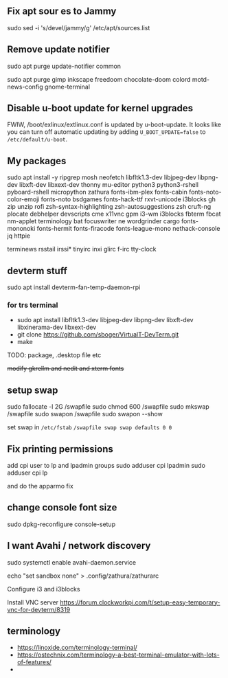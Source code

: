 
## Fix apt sour es to Jammy
sudo sed -i 's/devel/jammy/g' /etc/apt/sources.list

## Remove update notifier
sudo apt purge update-notifier common

sudo apt purge gimp inkscape freedoom chocolate-doom colord motd-news-config gnome-terminal

## Disable u-boot update for kernel upgrades
FWIW, /boot/exlinux/extlinux.conf is updated by u-boot-update. It looks like you can turn off automatic updating by adding `U_BOOT_UPDATE=false` to `/etc/default/u-boot`.


## My packages
  
sudo apt install -y 
ripgrep mosh neofetch libfltk1.3-dev libjpeg-dev libpng-dev libxft-dev libxext-dev thonny mu-editor python3 python3-rshell pyboard-rshell micropython zathura fonts-ibm-plex fonts-cabin fonts-noto-color-emoji fonts-noto bsdgames fonts-hack-ttf rxvt-unicode i3blocks gh zip unzip rofi zsh-syntax-highlighting zsh-autosuggestions zsh cruft-ng plocate debhelper devscripts cme x11vnc gpm i3-wm i3blocks fbterm fbcat nm-applet terminology bat focuswriter ne wordgrinder cargo fonts-mononoki fonts-hermit fonts-firacode fonts-league-mono nethack-console jq httpie


terminews rsstail irssi* tinyirc inxi glirc f-irc tty-clock


## devterm stuff

sudo apt install devterm-fan-temp-daemon-rpi

### for trs terminal

- sudo apt install libfltk1.3-dev libjpeg-dev libpng-dev libxft-dev libxinerama-dev libxext-dev
- git clone https://github.com/sboger/VirtualT-DevTerm.git
- make

TODO: package, .desktop file etc

~~modify gkrellm and nedit and xterm fonts~~


## setup swap

sudo fallocate -l 2G /swapfile
sudo chmod 600 /swapfile
sudo mkswap /swapfile
sudo swapon /swapfile
sudo swapon --show
   
set swap in `/etc/fstab`
`/swapfile swap swap defaults 0 0`


## Fix printing permissions
add cpi user to lp and lpadmin groups
sudo adduser cpi lpadmin
sudo adduser cpi lp

and do the apparmo fix


## change console font size
sudo dpkg-reconfigure console-setup
  
  
## I want Avahi / network discovery
 sudo systemctl enable avahi-daemon.service
  

echo "set sandbox none" > .config/zathura/zathurarc


  Configure i3 and i3blocks
  
  
  Install VNC server
  https://forum.clockworkpi.com/t/setup-easy-temporary-vnc-for-devterm/8319
  
  
  
  
## terminology

- https://linoxide.com/terminology-terminal/
- https://ostechnix.com/terminology-a-best-terminal-emulator-with-lots-of-features/
- 